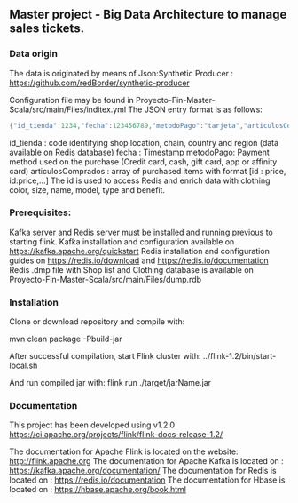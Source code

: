 ## Master project - Big Data Architecture to manage sales tickets.

### Data origin

The data is originated by means of Json:Synthetic Producer : https://github.com/redBorder/synthetic-producer

Configuration file may be found in Proyecto-Fin-Master-Scala/src/main/Files/inditex.yml
The JSON entry format is as follows:
 ```scala
 {"id_tienda":1234,"fecha":123456789,"metodoPago":"tarjeta","articulosComprados":[12345:12.95,12346:128.45]}
 ```
id_tienda : code identifying shop location, chain, country and region (data available on Redis database)
fecha : Timestamp
metodoPago: Payment method used on the purchase (Credit card, cash, gift card, app or affinity card)
articulosComprados : array of purchased items with format [id : price, id:price,...] The id is used to access Redis and enrich data with clothing color, size, name, model, type and benefit.

### Prerequisites:

Kafka server and Redis server must be installed and running previous to starting flink.
Kafka installation and configuration available on https://kafka.apache.org/quickstart
Redis installation and configuration guides on https://redis.io/download and https://redis.io/documentation
Redis .dmp file with Shop list and Clothing database is available on Proyecto-Fin-Master-Scala/src/main/Files/dump.rdb

### Installation

Clone or download repository and compile with:

mvn clean package -Pbuild-jar

After successful compilation, start Flink cluster with:
../flink-1.2/bin/start-local.sh

And run compiled jar with:
flink run ./target/jarName.jar 

### Documentation

This project has been developed using v1.2.0 https://ci.apache.org/projects/flink/flink-docs-release-1.2/

The documentation for Apache Flink is located on the website: http://flink.apache.org
The documentation for Apache Kafka is located on : https://kafka.apache.org/documentation/
The documentation for Redis is located on : https://redis.io/documentation
The documentation for Hbase is located on : https://hbase.apache.org/book.html

